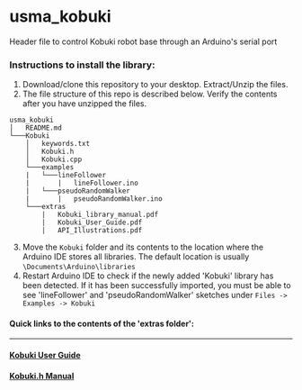 # usma_kobuki
Header file to control Kobuki robot base through an Arduino's serial port

### Instructions to install the library:
1. Download/clone this repository to your desktop. Extract/Unzip the files.
2. The file structure of this repo is described below. Verify the contents after you have unzipped the files.
```
usma_kobuki
│   README.md    
└───Kobuki
    │   keywords.txt
    │   Kobuki.h
    │   Kobuki.cpp
    └───examples
    |   └───lineFollower
    |       |   lineFollower.ino
    |   └───pseudoRandomWalker
    |       |   pseudoRandomWalker.ino 
    └───extras
        |   Kobuki_library_manual.pdf
        |   Kobuki_User_Guide.pdf
        |   API_Illustrations.pdf
```
3. Move the `Kobuki` folder and its contents to the location where the Arduino IDE stores all libraries. The default location is usually `\Documents\Arduino\libraries`
4. Restart Arduino IDE to check if the newly added 'Kobuki' library has been detected. If it has been successfully imported, you must be able to see 'lineFollower' and 'pseudoRandomWalker' sketches under `Files -> Examples -> Kobuki`

#### Quick links to the contents of the 'extras folder':
------------------------------------------------------------------------------
#### [Kobuki User Guide](https://github.com/westpoint-robotics/usma_kobuki/blob/master/Kobuki/extras/Kobuki%20User%20Guide.pdf)
#### [Kobuki.h Manual](https://github.com/westpoint-robotics/usma_kobuki/blob/master/Kobuki/extras/Kobuki%20library%20manual.pdf)

